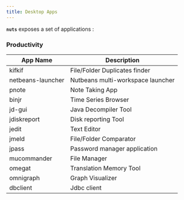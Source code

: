 ```yaml
---
title: Desktop Apps
---
```


**```nuts```** exposes a set of applications :

### Productivity

| App Name          | Description                       |
|-------------------|-----------------------------------|
| kifkif            | File/Folder Duplicates finder     |
| netbeans-launcher | Nutbeans multi-workspace launcher |
| pnote             | Note Taking App                   |
| binjr             | Time Series Browser               |
| jd-gui            | Java Decompiler Tool              |
| jdiskreport       | Disk reporting Tool               |
| jedit             | Text Editor                       |
| jmeld             | File/Folder Comparator            |
| jpass             | Password manager application      |
| mucommander       | File Manager                      |
| omegat            | Translation Memory Tool           |
| omnigraph         | Graph Visualizer                  |
| dbclient          | Jdbc client                       |





